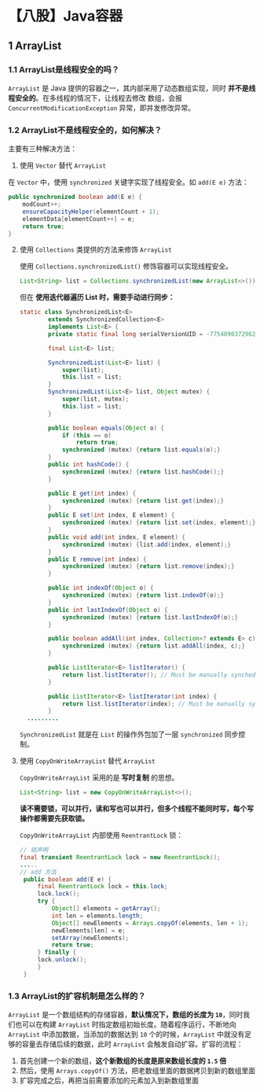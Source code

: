 # 【八股】Java容器

## 1 ArrayList

### 1.1 ArrayList是线程安全的吗？

`ArrayList` 是 Java 提供的容器之一，其内部采用了动态数组实现，同时 **并不是线程安全的**。在多线程的情况下，让线程去修改 数组，会报 `ConcurrentModificationException` 异常，即并发修改异常。

### 1.2 ArrayList不是线程安全的，如何解决？

主要有三种解决方法：

1. 使用 `Vector` 替代 `ArrayList` 

在 `Vector` 中，使用 `synchronized` 关键字实现了线程安全。如 `add(E e)` 方法：

```java
public synchronized boolean add(E e) {
	modCount++;
	ensureCapacityHelper(elementCount + 1);
	elementData[elementCount++] = e;
	return true;
}
```

2. 使用 `Collections` 类提供的方法来修饰 `ArrayList` 

   使用 `Collections.synchronizedList()` 修饰容器可以实现线程安全。

   ```java
   List<String> list = Collections.synchronizedList(new ArrayList<>());
   ```

   但在 **使用迭代器遍历 List 时，需要手动进行同步：**

   ```java
   static class SynchronizedList<E>
           extends SynchronizedCollection<E>
           implements List<E> {
           private static final long serialVersionUID = -7754090372962971524L;
   
           final List<E> list;
   
           SynchronizedList(List<E> list) {
               super(list);
               this.list = list;
           }
           SynchronizedList(List<E> list, Object mutex) {
               super(list, mutex);
               this.list = list;
           }
   
           public boolean equals(Object o) {
               if (this == o)
                   return true;
               synchronized (mutex) {return list.equals(o);}
           }
           public int hashCode() {
               synchronized (mutex) {return list.hashCode();}
           }
   
           public E get(int index) {
               synchronized (mutex) {return list.get(index);}
           }
           public E set(int index, E element) {
               synchronized (mutex) {return list.set(index, element);}
           }
           public void add(int index, E element) {
               synchronized (mutex) {list.add(index, element);}
           }
           public E remove(int index) {
               synchronized (mutex) {return list.remove(index);}
           }
   
           public int indexOf(Object o) {
               synchronized (mutex) {return list.indexOf(o);}
           }
           public int lastIndexOf(Object o) {
               synchronized (mutex) {return list.lastIndexOf(o);}
           }
   
           public boolean addAll(int index, Collection<? extends E> c) {
               synchronized (mutex) {return list.addAll(index, c);}
           }
   
           public ListIterator<E> listIterator() {
               return list.listIterator(); // Must be manually synched by user
           }
   
           public ListIterator<E> listIterator(int index) {
               return list.listIterator(index); // Must be manually synched by user
           }
     .........
   ```

   `SynchronizedList` 就是在 `List` 的操作外包加了一层 `synchronized` 同步控制。

3. 使用 `CopyOnWriteArrayList` 替代 `ArrayList`

   `CopyOnWriteArrayList` 采用的是 **写时复制** 的思想。

   ```java
   List<String> list = new CopyOnWriteArrayList<>();
   ```

   **读不需要锁，可以并行，读和写也可以并行，但多个线程不能同时写，每个写操作都需要先获取锁。** 

   `CopyOnWriteArrayList` 内部使用 `ReentrantLock` 锁：

   ```java
   // 锁声明	
   final transient ReentrantLock lock = new ReentrantLock();
   .....
   // add 方法
   	public boolean add(E e) {
   		final ReentrantLock lock = this.lock;
   		lock.lock();
   		try {
   			Object[] elements = getArray();
   			int len = elements.length;
   			Object[] newElements = Arrays.copyOf(elements, len + 1);
   			newElements[len] = e;
   			setArray(newElements);
   			return true;
   		} finally {
   		lock.unlock();
   		}
   	}
   ```

### 1.3 ArrayList的扩容机制是怎么样的？

`ArrayList` 是一个数组结构的存储容器，**默认情况下，数组的长度为 `10`**，同时我们也可以在构建 `ArrayList` 时指定数组初始长度。随着程序运行，不断地向 `ArrayList` 中添加数据，当添加的数据达到 `10` 个的时候，`ArrayList` 中就没有足够的容量去存储后续的数据，此时 `ArrayList` 会触发自动扩容。扩容的流程：

1. 首先创建一个新的数组，**这个新数组的长度是原来数组长度的 `1.5` 倍**
2. 然后，使用 `Arrays.copyOf()` 方法，把老数组里面的数据拷贝到新的数组里面
3. 扩容完成之后，再把当前需要添加的元素加入到新数组里面



















